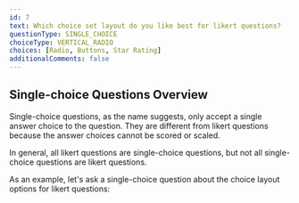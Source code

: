 ```yaml
---
id: 7
text: Which choice set layout do you like best for likert questions?
questionType: SINGLE_CHOICE
choiceType: VERTICAL_RADIO
choices: [Radio, Buttons, Star Rating]
additionalComments: false
---
```


## Single-choice Questions Overview

Single-choice questions, as the name suggests, only accept a single answer choice to the question. They are different from likert questions because the answer choices cannot be scored or scaled.

In general, all likert questions are single-choice questions, but not all single-choice questions are likert questions.

As an example, let's ask a single-choice question about the choice layout options for likert questions:
